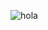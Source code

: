 ![hola](https://github.com/suisenwastaken/FrontTest/assets/118498190/4e0d97bf-d6bc-4fc1-a4ac-a2631d5a6201)
